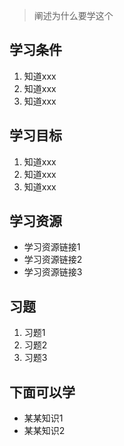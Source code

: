 > 阐述为什么要学这个

## 学习条件
1. 知道xxx
1. 知道xxx
1. 知道xxx

## 学习目标
1. 知道xxx
1. 知道xxx
1. 知道xxx

## 学习资源
* 学习资源链接1
* 学习资源链接2
* 学习资源链接3

## 习题
1. 习题1
1. 习题2
1. 习题3

## 下面可以学
* 某某知识1
* 某某知识2